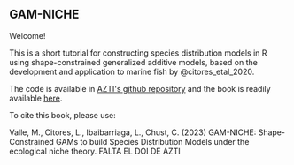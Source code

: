 ## GAM-NICHE

Welcome! 

This is a short tutorial for constructing species distribution models in R using shape-constrained generalized additive models, based on the development and application to marine fish by @citores_etal_2020.

The code is available in [AZTI's github repository](https://github.com/Fundacion-AZTI/gam-niche) and the book is readily available [here](https://fundacion-azti.github.io/gam-niche/).

To cite this book, please use:

Valle, M., Citores, L., Ibaibarriaga, L., Chust, C. (2023) GAM-NICHE: Shape-Constrained GAMs to build Species Distribution Models under the ecological niche theory. FALTA EL DOI DE AZTI



